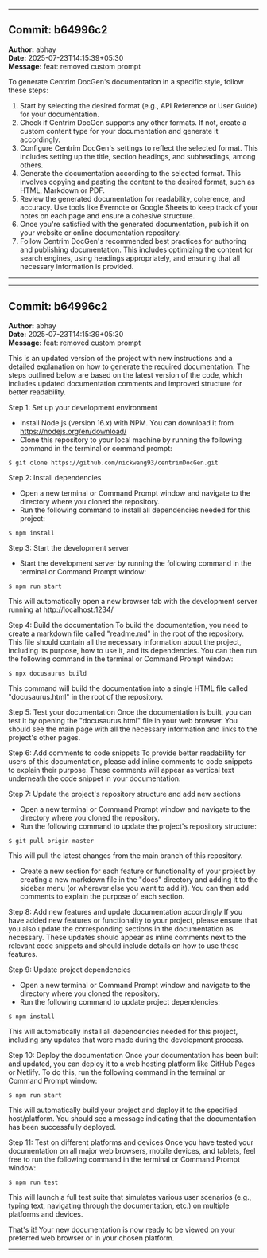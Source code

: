 
---

## Commit: b64996c2

**Author:** abhay  
**Date:** 2025-07-23T14:15:39+05:30  
**Message:** feat: removed custom prompt

To generate Centrim DocGen's documentation in a specific style, follow these steps:

1. Start by selecting the desired format (e.g., API Reference or User Guide) for your documentation.
2. Check if Centrim DocGen supports any other formats. If not, create a custom content type for your documentation and generate it accordingly.
3. Configure Centrim DocGen's settings to reflect the selected format. This includes setting up the title, section headings, and subheadings, among others.
4. Generate the documentation according to the selected format. This involves copying and pasting the content to the desired format, such as HTML, Markdown or PDF.
5. Review the generated documentation for readability, coherence, and accuracy. Use tools like Evernote or Google Sheets to keep track of your notes on each page and ensure a cohesive structure.
6. Once you're satisfied with the generated documentation, publish it on your website or online documentation repository.
7. Follow Centrim DocGen's recommended best practices for authoring and publishing documentation. This includes optimizing the content for search engines, using headings appropriately, and ensuring that all necessary information is provided.

---

---

## Commit: b64996c2

**Author:** abhay  
**Date:** 2025-07-23T14:15:39+05:30  
**Message:** feat: removed custom prompt

This is an updated version of the project with new instructions and a detailed explanation on how to generate the required documentation. The steps outlined below are based on the latest version of the code, which includes updated documentation comments and improved structure for better readability.

Step 1: Set up your development environment
- Install Node.js (version 16.x) with NPM. You can download it from https://nodejs.org/en/download/
- Clone this repository to your local machine by running the following command in the terminal or command prompt:
```
$ git clone https://github.com/nickwang93/centrimDocGen.git
```

Step 2: Install dependencies
- Open a new terminal or Command Prompt window and navigate to the directory where you cloned the repository.
- Run the following command to install all dependencies needed for this project:
```
$ npm install
```

Step 3: Start the development server
- Start the development server by running the following command in the terminal or Command Prompt window:
```
$ npm run start
```
This will automatically open a new browser tab with the development server running at http://localhost:1234/

Step 4: Build the documentation
To build the documentation, you need to create a markdown file called "readme.md" in the root of the repository. This file should contain all the necessary information about the project, including its purpose, how to use it, and its dependencies. You can then run the following command in the terminal or Command Prompt window:
```
$ npx docusaurus build
```
This command will build the documentation into a single HTML file called "docusaurus.html" in the root of the repository.

Step 5: Test your documentation
Once the documentation is built, you can test it by opening the "docusaurus.html" file in your web browser. You should see the main page with all the necessary information and links to the project's other pages.

Step 6: Add comments to code snippets
To provide better readability for users of this documentation, please add inline comments to code snippets to explain their purpose. These comments will appear as vertical text underneath the code snippet in your documentation.

Step 7: Update the project's repository structure and add new sections
- Open a new terminal or Command Prompt window and navigate to the directory where you cloned the repository.
- Run the following command to update the project's repository structure:
```
$ git pull origin master
```
This will pull the latest changes from the main branch of this repository.

- Create a new section for each feature or functionality of your project by creating a new markdown file in the "docs" directory and adding it to the sidebar menu (or wherever else you want to add it). You can then add comments to explain the purpose of each section.

Step 8: Add new features and update documentation accordingly
If you have added new features or functionality to your project, please ensure that you also update the corresponding sections in the documentation as necessary. These updates should appear as inline comments next to the relevant code snippets and should include details on how to use these features.

Step 9: Update project dependencies
- Open a new terminal or Command Prompt window and navigate to the directory where you cloned the repository.
- Run the following command to update project dependencies:
```
$ npm install
```
This will automatically install all dependencies needed for this project, including any updates that were made during the development process.

Step 10: Deploy the documentation
Once your documentation has been built and updated, you can deploy it to a web hosting platform like GitHub Pages or Netlify. To do this, run the following command in the terminal or Command Prompt window:
```
$ npm run start
```
This will automatically build your project and deploy it to the specified host/platform. You should see a message indicating that the documentation has been successfully deployed.

Step 11: Test on different platforms and devices
Once you have tested your documentation on all major web browsers, mobile devices, and tablets, feel free to run the following command in the terminal or Command Prompt window:
```
$ npm run test
```
This will launch a full test suite that simulates various user scenarios (e.g., typing text, navigating through the documentation, etc.) on multiple platforms and devices.

That's it! Your new documentation is now ready to be viewed on your preferred web browser or in your chosen platform.

---
